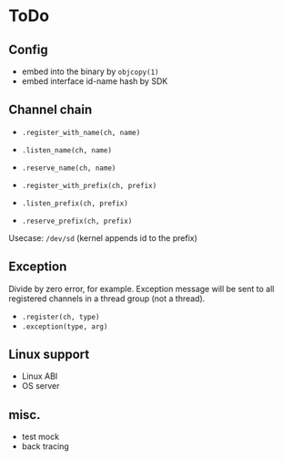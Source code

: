 ToDo
=====

Config
------
- embed into the binary by `objcopy(1)`
- embed interface id-name hash by SDK

Channel chain
-------------
- `.register_with_name(ch, name)`
- `.listen_name(ch, name)`
- `.reserve_name(ch, name)`

- `.register_with_prefix(ch, prefix)`
- `.listen_prefix(ch, prefix)`
- `.reserve_prefix(ch, prefix)`

Usecase: `/dev/sd` (kernel appends id to the prefix)

Exception
---------
Divide by zero error, for example. Exception message will be
sent to all registered channels in a thread group (not a thread).

- `.register(ch, type)`
- `.exception(type, arg)`

Linux support
-------------
- Linux ABI
- OS server

misc.
-----
- test mock
- back tracing


